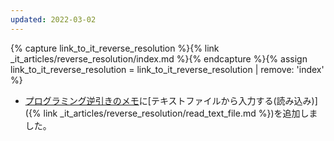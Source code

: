 ```yaml
---
updated: 2022-03-02
---
```

{% capture link_to_it_reverse_resolution %}{% link _it_articles/reverse_resolution/index.md %}{% endcapture %}{% assign link_to_it_reverse_resolution = link_to_it_reverse_resolution | remove: 'index' %}

- [プログラミング逆引きのメモ]({{link_to_it_reverse_resolution}})に[テキストファイルから入力する(読み込み)]({% link _it_articles/reverse_resolution/read_text_file.md %})を追加しました。
